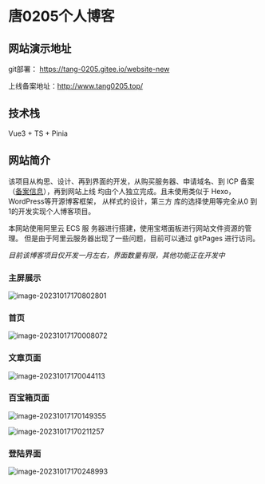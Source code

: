 # 唐0205个人博客

## 网站演示地址

git部署： https://tang-0205.gitee.io/website-new

上线备案地址：http://www.tang0205.top/

## 技术栈

Vue3 + TS + Pinia

## 网站简介

该项目从构思、设计、再到界面的开发，从购买服务器、申请域名、到 ICP 备案（[备案信息](https://icplishi.com/tang0205.top/)），再到网站上线 均由个人独立完成。且未使用类似于 Hexo，WordPress等开源博客框架， 从样式的设计，第三方 库的选择使用等完全从0 到1的开发实现个人博客项目。

本网站使用阿里云 ECS 服 务器进行搭建，使用宝塔面板进行网站文件资源的管理。 但是由于阿里云服务器出现了一些问题，目前可以通过 gitPages 进行访问。

_目前该博客项目仅开发一月左右，界面数量有限，其他功能正在开发中_

### 主屏展示

![image-20231017170802801](https://pic.imgdb.cn/item/652e5286c458853aef3f77d2.png)

### 首页

![image-20231017170008072](https://pic.imgdb.cn/item/652e52aac458853aef3fbbd7.png)

### 文章页面

![image-20231017170044113](https://pic.imgdb.cn/item/652e52c5c458853aef3ff0fd.png)

### 百宝箱页面

![image-20231017170149355](https://pic.imgdb.cn/item/652e52e5c458853aef4033e0.png)

![image-20231017170211257](https://pic.imgdb.cn/item/652e533cc458853aef40e164.png)

### 登陆界面

![image-20231017170248993](https://pic.imgdb.cn/item/652e53bec458853aef41eeab.png)
